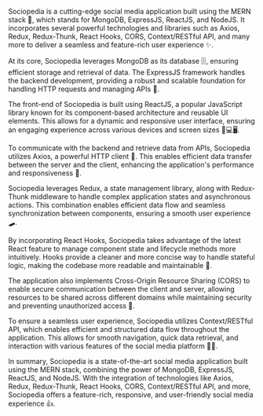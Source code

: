 Sociopedia is a cutting-edge social media application built using the MERN stack 🚀, which stands for MongoDB, ExpressJS, ReactJS, and NodeJS. It incorporates several powerful technologies and libraries such as Axios, Redux, Redux-Thunk, React Hooks, CORS, Context/RESTful API, and many more to deliver a seamless and feature-rich user experience ✨.

At its core, Sociopedia leverages MongoDB as its database 🗄️, ensuring efficient storage and retrieval of data. The ExpressJS framework handles the backend development, providing a robust and scalable foundation for handling HTTP requests and managing APIs 🏢.

The front-end of Sociopedia is built using ReactJS, a popular JavaScript library known for its component-based architecture and reusable UI elements. This allows for a dynamic and responsive user interface, ensuring an engaging experience across various devices and screen sizes 📱💻🖥️.

To communicate with the backend and retrieve data from APIs, Sociopedia utilizes Axios, a powerful HTTP client 📡. This enables efficient data transfer between the server and the client, enhancing the application's performance and responsiveness 🚀.

Sociopedia leverages Redux, a state management library, along with Redux-Thunk middleware to handle complex application states and asynchronous actions. This combination enables efficient data flow and seamless synchronization between components, ensuring a smooth user experience 🛹.

By incorporating React Hooks, Sociopedia takes advantage of the latest React feature to manage component state and lifecycle methods more intuitively. Hooks provide a cleaner and more concise way to handle stateful logic, making the codebase more readable and maintainable 🧰.

The application also implements Cross-Origin Resource Sharing (CORS) to enable secure communication between the client and server, allowing resources to be shared across different domains while maintaining security and preventing unauthorized access 🔐.

To ensure a seamless user experience, Sociopedia utilizes Context/RESTful API, which enables efficient and structured data flow throughout the application. This allows for smooth navigation, quick data retrieval, and interaction with various features of the social media platform 🏄‍♂️.

In summary, Sociopedia is a state-of-the-art social media application built using the MERN stack, combining the power of MongoDB, ExpressJS, ReactJS, and NodeJS. With the integration of technologies like Axios, Redux, Redux-Thunk, React Hooks, CORS, Context/RESTful API, and more, Sociopedia offers a feature-rich, responsive, and user-friendly social media experience 👍.

